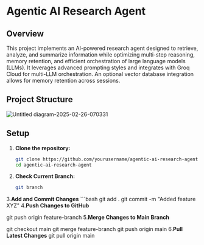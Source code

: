 # Agentic AI Research Agent

## Overview

This project implements an AI-powered research agent designed to retrieve, analyze, and summarize information while optimizing multi-step reasoning, memory retention, and efficient orchestration of large language models (LLMs). It leverages advanced prompting styles and integrates with Groq Cloud for multi-LLM orchestration. An optional vector database integration allows for memory retention across sessions.

## Project Structure
![Untitled diagram-2025-02-26-070331](https://github.com/user-attachments/assets/bd2973f7-c889-4788-8d24-c37c2a3c1292)



## Setup

1. **Clone the repository:**

   ```bash
   git clone https://github.com/yourusername/agentic-ai-research-agent.git
   cd agentic-ai-research-agent
2. **Check Current Branch:**
    ```bash
    git branch
3.**Add and Commit Changes**
    ```bash
   git add .
   git commit -m "Added feature XYZ"
4.**Push Changes to GitHub**

   git push origin feature-branch
5.**Merge Changes to Main Branch**

   git checkout main
   git merge feature-branch
   git push origin main
6.**Pull Latest Changes**
    git pull origin main


   
